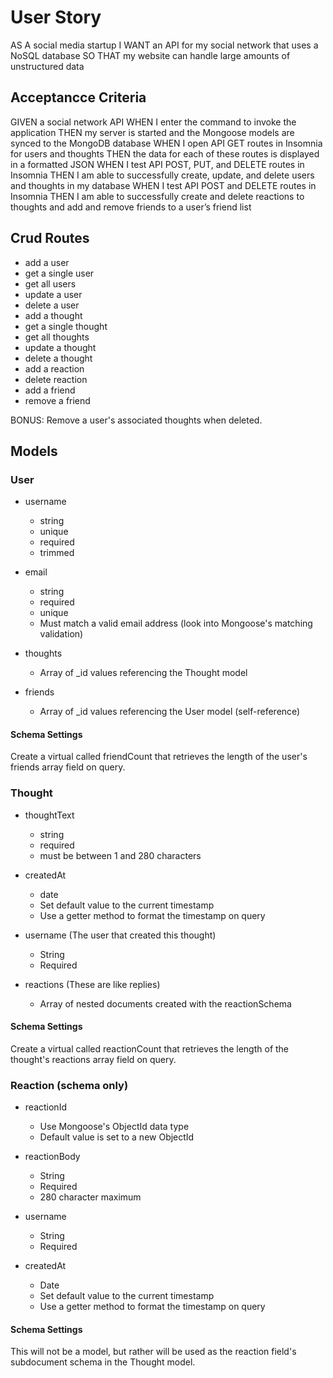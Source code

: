 # User Story
AS A social media startup
I WANT an API for my social network that uses a NoSQL database
SO THAT my website can handle large amounts of unstructured data

## Acceptancce Criteria 
GIVEN a social network API
WHEN I enter the command to invoke the application
THEN my server is started and the Mongoose models are synced to the MongoDB database
WHEN I open API GET routes in Insomnia for users and thoughts
THEN the data for each of these routes is displayed in a formatted JSON
WHEN I test API POST, PUT, and DELETE routes in Insomnia
THEN I am able to successfully create, update, and delete users and thoughts in my database
WHEN I test API POST and DELETE routes in Insomnia
THEN I am able to successfully create and delete reactions to thoughts and add and remove friends to a user’s friend list

## Crud Routes
* add a user
* get a single user
* get all users
* update a user
* delete a user
* add a thought
* get a single thought
* get all thoughts
* update a thought
* delete a thought
* add a reaction
* delete reaction
* add a friend 
* remove a friend

BONUS: Remove a user's associated thoughts when deleted.

## Models

### User

* username
    * string
    * unique
    * required
    * trimmed

* email
    * string
    * required
    * unique
    * Must match a valid email address (look into Mongoose's matching validation)

* thoughts
    * Array of _id values referencing the Thought model

* friends
    * Array of _id values referencing the User model (self-reference)

#### Schema Settings 
Create a virtual called friendCount that retrieves the length of the user's friends array field on query.

### Thought

* thoughtText
    * string
    * required
    * must be between 1 and 280 characters

* createdAt
    * date
    * Set default value to the current timestamp
    * Use a getter method to format the timestamp on query

* username (The user that created this thought)
    * String
    * Required

* reactions (These are like replies)
    * Array of nested documents created with the reactionSchema

#### Schema Settings 
Create a virtual called reactionCount that retrieves the length of the thought's reactions array field on query.

### Reaction (schema only)

* reactionId
    * Use Mongoose's ObjectId data type
    * Default value is set to a new ObjectId

* reactionBody
    * String
    * Required
    * 280 character maximum

* username
    * String
    * Required

* createdAt
    * Date
    * Set default value to the current timestamp
    * Use a getter method to format the timestamp on query

#### Schema Settings 
This will not be a model, but rather will be used as the reaction field's subdocument schema in the Thought model.
